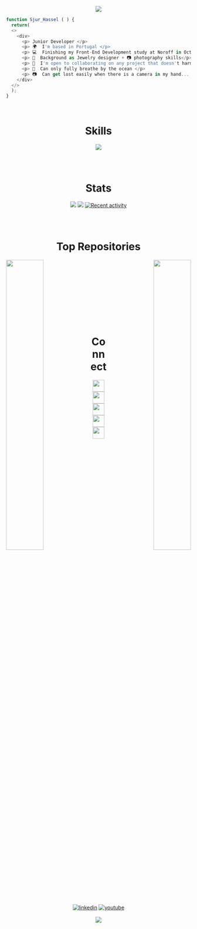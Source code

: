 
<!-- Banner ----------------------------------------------------------------------------------------- -->
<div align="center">
  <img src="https://github.com/VaNomad/VaNomad/assets/77972892/85ad007e-22e6-4c9d-a544-2bb4b0f4ae36">
</div>

<!-- Code Block ----------------------------------------------------------------------------------------- -->
  ```js
  function Sjur_Hassel ( ) { 
    return(
    <>
      <div>
        <p> Junior Developer </p>
        <p> 🌍  I'm based in Portugal </p>
        <p> 💻  Finishing my Front-End Development study at Noroff in October 2023 </p>
        <p> 💍  Background as Jewelry designer + 📷 photography skills</p>
        <p> 🤝  I'm open to collaborating on any project that doesn't harm the environment</p>
        <p> 🌊  Can only fully breathe by the ocean </p>
        <p> 📷  Can get lost easily when there is a camera in my hand... </p>
      </div>
    </>
    );
  }
  ```

<br />

<!-- Skills Section ----------------------------------------------------------------------------------------- -->
<div align="center">
  <h1>Skills</h1>
</div>
<div>
  <p align="center">
    <a href="https://skillicons.dev">
      <img src="https://skillicons.dev/icons?i=bash,html,css,sass,js,bootstrap,figma,react,vite,tailwind,github,netlify,nodejs,postman,supabase,xd,ps,pr,git,github,codepen,vscode,postgres,wordpress&perline=8"/>
    </a>
  </p>
</div>

<br /><br />

<!-- Stats Section ----------------------------------------------------------------------------------------- -->
<div align="center">
  <h1>Stats</h1>
</div>
<div align="center">
  <img src="https://github-readme-stats-sigma-five.vercel.app/api?username=vanomad&show_icons=true&theme=merko">
  <a href="https://github.com/VaNomad" align="left"><img src="https://github-readme-stats-sigma-five.vercel.app/api/top-langs/?username=VaNomad&langs_count=10&title_color=84cc16&text_color=ffffff&icon_color=ec4899&bg_color=1c1917&hide_border=false&locale=en&custom_title=Top%20%Languages" /></a>
  <a href="http://www.github.com/VaNomad"><img src="https://github-readme-activity-graph.cyclic.app/graph?username=VaNomad&bg_color=1c1917&color=ffffff&line=ec4899&point=ffffff&area_color=1c1917&area=true&hide_border=true" alt="Recent activity" /></a>
</div>

<br /><br />

<!-- Repositories Section ----------------------------------------------------------------------------------------- -->
<div align="center">
  <h1>Top Repositories</h1>
</div>

<div width="100%" align="center"><a href="https://github.com/VaNomad/react-dropdown-menu" align="left"><img align="left" width="45%" src="https://github-readme-stats-sigma-five.vercel.app/api/pin/?username=VaNomad&repo=react-dropdown-menu&title_color=84cc16&text_color=ffffff&icon_color=ec4899&bg_color=1c1917&hide_border=true&locale=en" /></a><a href="https://github.com/VaNomad/social-media-client-ca" align="right"><img align="right" width="45%" src="https://github-readme-stats-sigma-five.vercel.app/api/pin/?username=VaNomad&repo=social-media-client-ca&title_color=84cc16&text_color=ffffff&icon_color=ec4899&bg_color=1c1917&hide_border=true&locale=en" /></a></div><br /><br /><br /><br /><br /><br /><br />

<br /><br />

<!-- Connect Section ----------------------------------------------------------------------------------------- -->
<div align="center">
  <h1>Connect</h1>
</div>

<div align="center">
  <p align="center"> <a href="https://discord.com/users/Sjur Hassel - Oct21 FT#8775" target="_blank" rel="noreferrer"><img src="https://raw.githubusercontent.com/danielcranney/readme-generator/main/public/icons/socials/discord.svg" width="32" height="32" /></a> <a href="https://www.facebook.com/sjurhassel" target="_blank" rel="noreferrer"><img src="https://raw.githubusercontent.com/danielcranney/readme-generator/main/public/icons/socials/facebook.svg" width="32" height="32" /></a> <a href="http://www.instagram.com/sjur.io" target="_blank" rel="noreferrer"><img src="https://raw.githubusercontent.com/danielcranney/readme-generator/main/public/icons/socials/instagram.svg" width="32" height="32" /></a> <a href="https://www.linkedin.com/in/sjurhassel" target="_blank" rel="noreferrer"><img src="https://raw.githubusercontent.com/danielcranney/readme-generator/main/public/icons/socials/linkedin.svg" width="32" height="32" /></a> <a href="https://www.youtube.com/c/sarosj" target="_blank" rel="noreferrer"><img src="https://raw.githubusercontent.com/danielcranney/readme-generator/main/public/icons/socials/youtube.svg" width="32" height="32" /></a></p>
</div>

<!-- Connect Badges ----------------------------------------------------------------------------------------- -->
<div id="badges" align="center">
  <a href='https://www.linkedin.com/in/sjurhassel/' target="_blank"><img alt='linkedin' src='https://img.shields.io/badge/My_linkedin-100000?style=for-the-badge&logo=linkedin&logoColor=FFFFFF&labelColor=008FC3&color=70FE73'/></a>
  <a href='https://www.youtube.com/watch?v=hxhfxN6yGcg' target="_blank"><img alt='youtube' src='https://img.shields.io/badge/Case_Study-100000?style=for-the-badge&logo=youtube&logoColor=FFFEFF&labelColor=FF0304&color=FEC8FD'/></a>
</div>



<br />

<!-- Followers Badge ----------------------------------------------------------------------------------------- -->
<div align="center">
  <a href="https://www.github.com/VaNomad" target="_blank" rel="noreferrer"><img src="https://img.shields.io/github/followers/VaNomad?logo=github&style=for-the-badge&color=ec4899&labelColor=1c1917" /></a>
</div>









<!-- Unused code, alternative skillbadges
### Skills  

youtube badge
<a href="https://m.youtube.com/watch?v=hxhfxN6yGcg&pp=ygUcc3VwYWJhc2UgaW50cm9kdWN0aW9uIHNhcm9zag%3D%3D">
    <img src="https://img.shields.io/badge/YouTube-red?style=for-the-badge&logo=youtube&logoColor=white" alt="Supabase-CA Badge"/>
  </a>

linkedin badge
<a href="https://www.linkedin.com/in/sjurhassel/">
    <img src="https://img.shields.io/badge/LinkedIn-blue?style=for-the-badge&logo=linkedin&logoColor=white" alt="LinkedIn Badge"/>
  </a>

Computer GIF 
<div id="header" align="center">
  <img src="https://media.giphy.com/media/mAZf4H4Pi0wwlj3ZAw/giphy.gif" width="100"/>
</div>

 alt="Top Languages"

<img src="https://github.com/VaNomad/VaNomad/assets/77972892/732b7138-0a9b-4183-8b56-0b8a03e610bd">

<b>My GitHub Stats</b>

<a href="http://www.github.com/VaNomad"><img src="https://github-readme-stats.vercel.app/api?username=VaNomad&show_icons=true&hide=&count_private=true&title_color=84cc16&text_color=ffffff&icon_color=ec4899&bg_color=1c1917&hide_border=true&show_icons=true" alt="VaNomad's GitHub stats" /></a>
<a href="http://www.github.com/VaNomad"><img src="https://github-readme-streak-stats.herokuapp.com/?user=VaNomad&stroke=ffffff&background=1c1917&ring=84cc16&fire=84cc16&currStreakNum=ffffff&currStreakLabel=84cc16&sideNums=ffffff&sideLabels=ffffff&dates=ffffff&hide_border=true" /></a>
<a href="http://www.github.com/VaNomad"><img src="https://github-readme-activity-graph.cyclic.app/graph?username=VaNomad&bg_color=1c1917&color=ffffff&line=ec4899&point=ffffff&area_color=1c1917&area=true&hide_border=true&custom_title=GitHub%20Commits%20Graph" alt="GitHub Commits Graph" /></a>
<a href="https://github.com/VaNomad" align="left"><img src="https://github-readme-stats.vercel.app/api/top-langs/?username=VaNomad&langs_count=10&title_color=84cc16&text_color=ffffff&icon_color=ec4899&bg_color=1c1917&hide_border=true&locale=en&custom_title=Top%20%Languages" alt="Top Languages" /></a>

<p align="left"> <a href="https://git-scm.com/" target="_blank" rel="noreferrer"><img src="https://raw.githubusercontent.com/danielcranney/readme-generator/main/public/icons/skills/git-colored.svg" width="36" height="36" alt="Git" /></a> <a href="https://developer.mozilla.org/en-US/docs/Web/JavaScript" target="_blank" rel="noreferrer"><img src="https://raw.githubusercontent.com/danielcranney/readme-generator/main/public/icons/skills/javascript-colored.svg" width="36" height="36" alt="JavaScript" /></a> <a href="https://developer.mozilla.org/en-US/docs/Glossary/HTML5" target="_blank" rel="noreferrer"><img src="https://raw.githubusercontent.com/danielcranney/readme-generator/main/public/icons/skills/html5-colored.svg" width="36" height="36" alt="HTML5" /></a> <a href="https://reactjs.org/" target="_blank" rel="noreferrer"><img src="https://raw.githubusercontent.com/danielcranney/readme-generator/main/public/icons/skills/react-colored.svg" width="36" height="36" alt="React" /></a> <a href="https://www.w3.org/TR/CSS/#css" target="_blank" rel="noreferrer"><img src="https://raw.githubusercontent.com/danielcranney/readme-generator/main/public/icons/skills/css3-colored.svg" width="36" height="36" alt="CSS3" /></a> <a href="https://sass-lang.com/" target="_blank" rel="noreferrer"><img src="https://raw.githubusercontent.com/danielcranney/readme-generator/main/public/icons/skills/sass-colored.svg" width="36" height="36" alt="Sass" /></a> <a href="https://tailwindcss.com/" target="_blank" rel="noreferrer"><img src="https://raw.githubusercontent.com/danielcranney/readme-generator/main/public/icons/skills/tailwindcss-colored.svg" width="36" height="36" alt="TailwindCSS" /></a> <a href="https://getbootstrap.com/" target="_blank" rel="noreferrer"><img src="https://raw.githubusercontent.com/danielcranney/readme-generator/main/public/icons/skills/bootstrap-colored.svg" width="36" height="36" alt="Bootstrap" /></a> <a href="https://vitejs.dev/" target="_blank" rel="noreferrer"><img src="https://raw.githubusercontent.com/danielcranney/readme-generator/main/public/icons/skills/vite-colored.svg" width="36" height="36" alt="Vite" /></a> <a href="https://supabase.io/" target="_blank" rel="noreferrer"><img src="https://raw.githubusercontent.com/danielcranney/readme-generator/main/public/icons/skills/supabase-colored.svg" width="36" height="36" alt="Supabase" /></a> <a href="https://www.postgresql.org/" target="_blank" rel="noreferrer"><img src="https://raw.githubusercontent.com/danielcranney/readme-generator/main/public/icons/skills/postgresql-colored.svg" width="36" height="36" alt="PostgreSQL" /></a> <a href="https://www.adobe.com/uk/products/photoshop.html" target="_blank" rel="noreferrer"><img src="https://raw.githubusercontent.com/danielcranney/readme-generator/main/public/icons/skills/photoshop-colored.svg" width="36" height="36" alt="Photoshop" /></a> <a href="https://www.adobe.com/uk/products/premiere.html" target="_blank" rel="noreferrer"><img src="https://raw.githubusercontent.com/danielcranney/readme-generator/main/public/icons/skills/premierepro-colored.svg" width="36" height="36" alt="Premiere Pro" /></a> <a href="https://www.adobe.com/uk/products/xd.html" target="_blank" rel="noreferrer"><img src="https://raw.githubusercontent.com/danielcranney/readme-generator/main/public/icons/skills/xd-colored.svg" width="36" height="36" alt="XD" /></a> <a href="https://www.figma.com/" target="_blank" rel="noreferrer"><img src="https://raw.githubusercontent.com/danielcranney/readme-generator/main/public/icons/skills/figma-colored.svg" width="36" height="36" alt="Figma" /></a> </p> 
### Badges
 -->


  
